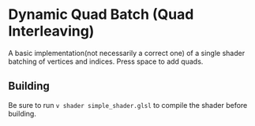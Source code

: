 # Dynamic Quad Batch (Quad Interleaving)
A basic implementation(not necessarily a correct one) of a single shader batching of vertices and indices.
Press space to add quads.

## Building
Be sure to run `v shader simple_shader.glsl` to compile the shader before building.